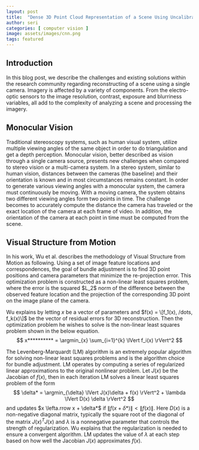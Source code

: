 ```yaml
---
layout: post
title:  "Dense 3D Point Cloud Representation of a Scene Using Uncalibrated Monocular Vision"
author: seri
categories: [ computer vision ]
image: assets/images/cnn.png
tags: featured
---
```

 
<h2> Introduction </h2>
In this blog post, we describe the challenges and existing solutions within the research community regarding reconstructing of a scene using a single camera. Imagery is affected by a variety of components. From the electro-optic sensors to the image resolution, contrast, exposure and blurriness variables, all add to the complexity of analyzing a scene and processing the imagery. 

<h2> Monocular Vision </h2>
Traditional stereoscopy systems, such as human visual system, utilize multiple viewing angles of the same object in order to do triangulation and get a depth perception. Monocular vision, better described as vision through a single camera source, presents new challenges when compared to stereo vision or a multi-camera system. In a stereo system, similar to human vision, distances between the cameras (the baseline) and their orientation is known and in most circumstances remains constant. In order to generate various viewing angles with a monocular system, the camera must continuously be moving. With a moving camera, the system obtains two different viewing angles form two points in time. The challenge becomes to accurately compute the distance the camera has traveled or the exact location of the camera at each frame of video. In addition, the orientation of the camera at each point in time must be computed from the scene. 

<h2> Visual Structure from Motion </h2>
In his work, Wu et al. describes the methodology of Visual Structure from Motion as following. Using a set of image feature locations and correspondences, the goal of bundle adjustment is to find 3D point positions and camera parameters that minimize the re-projection error. This optimization problem is constructed as a non-linear least squares problem, where the error is the squared $L_2$ norm of the difference between the observed feature location and the projection of the corresponding 3D point on the image plane of the camera.

Wu explains by letting $x$ be a vector of parameters and $f(x) = \[f_1(x), /dots, f_k(x)\]$ be the vector of residual errors for 3D reconstruction. Then the optimization problem he wishes to solve is the non-linear least squares problem shown in the below equation.
$$
x********** = \argmin_{x} \sum_{i=1}^{k} \lVert f_i(x) \rVert^2
$$

The Levenberg-Marquardt (LM) algorithm is an extremely popular algorithm for solving non-linear least squares problems and is the algorithm choice for bundle adjustment. LM operates by computing a series of regularized linear approximations to the original nonlinear problem. Let $J(x)$ be the Jacobian of $f(x)$, then in each iteration LM solves a linear least squares problem of the form
$$
\delta* = \argmin_{\delta} \lVert J(x)\delta + f(x) \rVert^2 + \lambda \lVert D(x) \delta \rVert^2
$$
and updates $x \lefta.rrow x + \delta*$ if $\lVert f(x+\delta*)\rVert < \lVert f(x) \rVert$. Here $D(x)$ is a non-negative diagonal matrix, typically the square root of the diagonal of the matrix $J(x)^TJ(x)$ and $\lambda$ is a nonnegative parameter that controls the strength of regularization. Wu explains that the regularization is needed to ensure a convergent algorithm. LM updates the value of $\lambda$ at each step based on how well the Jacobian $J(x)$ approximates $f(x)$.
